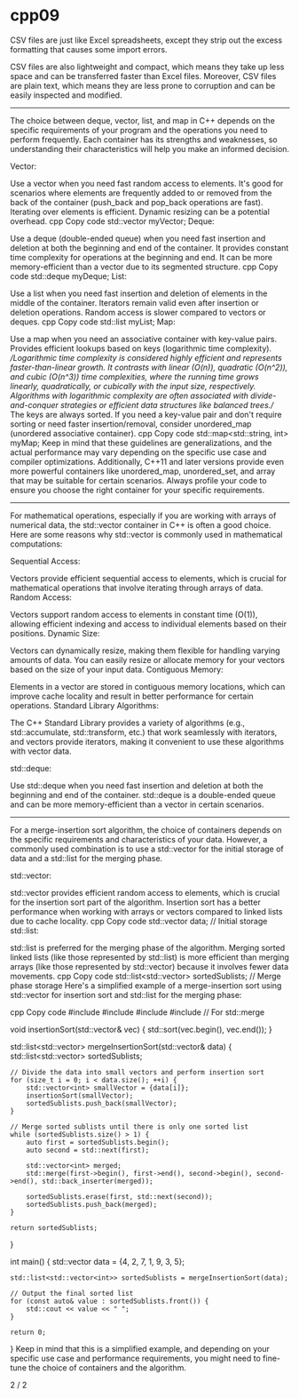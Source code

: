 # cpp09


CSV files are just like Excel spreadsheets, except they strip out the excess formatting that causes some import errors.

CSV files are also lightweight and compact, which means they take up less space and can be transferred faster than Excel files. Moreover, CSV files are plain text, which means they are less prone to corruption and can be easily inspected and modified.
**********************************************************************************
The choice between deque, vector, list, and map in C++ depends on the specific requirements of your program and the operations you need to perform frequently. Each container has its strengths and weaknesses, so understanding their characteristics will help you make an informed decision.

Vector:

Use a vector when you need fast random access to elements.
It's good for scenarios where elements are frequently added to or removed from the back of the container (push_back and pop_back operations are fast).
Iterating over elements is efficient.
Dynamic resizing can be a potential overhead.
cpp
Copy code
std::vector<int> myVector;
Deque:

Use a deque (double-ended queue) when you need fast insertion and deletion at both the beginning and end of the container.
It provides constant time complexity for operations at the beginning and end.
It can be more memory-efficient than a vector due to its segmented structure.
cpp
Copy code
std::deque<int> myDeque;
List:

Use a list when you need fast insertion and deletion of elements in the middle of the container.
Iterators remain valid even after insertion or deletion operations.
Random access is slower compared to vectors or deques.
cpp
Copy code
std::list<int> myList;
Map:

Use a map when you need an associative container with key-value pairs.
Provides efficient lookups based on keys (logarithmic time complexity).
*/Logarithmic time complexity is considered highly efficient and represents faster-than-linear growth. It contrasts with linear (O(n)), quadratic (O(n^2)), and cubic (O(n^3)) time complexities, where the running time grows linearly, quadratically, or cubically with the input size, respectively. Algorithms with logarithmic complexity are often associated with divide-and-conquer strategies or efficient data structures like balanced trees./*
The keys are always sorted.
If you need a key-value pair and don't require sorting or need faster insertion/removal, consider unordered_map (unordered associative container).
cpp
Copy code
std::map<std::string, int> myMap;
Keep in mind that these guidelines are generalizations, and the actual performance may vary depending on the specific use case and compiler optimizations. Additionally, C++11 and later versions provide even more powerful containers like unordered_map, unordered_set, and array that may be suitable for certain scenarios. Always profile your code to ensure you choose the right container for your specific requirements.

**********************************************************************************
For mathematical operations, especially if you are working with arrays of numerical data, the std::vector container in C++ is often a good choice. Here are some reasons why std::vector is commonly used in mathematical computations:

Sequential Access:

Vectors provide efficient sequential access to elements, which is crucial for mathematical operations that involve iterating through arrays of data.
Random Access:

Vectors support random access to elements in constant time (O(1)), allowing efficient indexing and access to individual elements based on their positions.
Dynamic Size:

Vectors can dynamically resize, making them flexible for handling varying amounts of data. You can easily resize or allocate memory for your vectors based on the size of your input data.
Contiguous Memory:

Elements in a vector are stored in contiguous memory locations, which can improve cache locality and result in better performance for certain operations.
Standard Library Algorithms:

The C++ Standard Library provides a variety of algorithms (e.g., std::accumulate, std::transform, etc.) that work seamlessly with iterators, and vectors provide iterators, making it convenient to use these algorithms with vector data.

std::deque:

Use std::deque when you need fast insertion and deletion at both the beginning and end of the container. std::deque is a double-ended queue and can be more memory-efficient than a vector in certain scenarios.
**********************************************************************************
For a merge-insertion sort algorithm, the choice of containers depends on the specific requirements and characteristics of your data. However, a commonly used combination is to use a std::vector for the initial storage of data and a std::list for the merging phase.

std::vector:

std::vector provides efficient random access to elements, which is crucial for the insertion sort part of the algorithm. Insertion sort has a better performance when working with arrays or vectors compared to linked lists due to cache locality.
cpp
Copy code
std::vector<int> data;  // Initial storage
std::list:

std::list is preferred for the merging phase of the algorithm. Merging sorted linked lists (like those represented by std::list) is more efficient than merging arrays (like those represented by std::vector) because it involves fewer data movements.
cpp
Copy code
std::list<std::vector<int>> sortedSublists;  // Merge phase storage
Here's a simplified example of a merge-insertion sort using std::vector for insertion sort and std::list for the merging phase:

cpp
Copy code
#include <iostream>
#include <vector>
#include <list>
#include <algorithm>  // For std::merge

void insertionSort(std::vector<int>& vec) {
    std::sort(vec.begin(), vec.end());
}

std::list<std::vector<int>> mergeInsertionSort(std::vector<int>& data) {
    std::list<std::vector<int>> sortedSublists;

    // Divide the data into small vectors and perform insertion sort
    for (size_t i = 0; i < data.size(); ++i) {
        std::vector<int> smallVector = {data[i]};
        insertionSort(smallVector);
        sortedSublists.push_back(smallVector);
    }

    // Merge sorted sublists until there is only one sorted list
    while (sortedSublists.size() > 1) {
        auto first = sortedSublists.begin();
        auto second = std::next(first);

        std::vector<int> merged;
        std::merge(first->begin(), first->end(), second->begin(), second->end(), std::back_inserter(merged));

        sortedSublists.erase(first, std::next(second));
        sortedSublists.push_back(merged);
    }

    return sortedSublists;
}

int main() {
    std::vector<int> data = {4, 2, 7, 1, 9, 3, 5};

    std::list<std::vector<int>> sortedSublists = mergeInsertionSort(data);

    // Output the final sorted list
    for (const auto& value : sortedSublists.front()) {
        std::cout << value << " ";
    }

    return 0;
}
Keep in mind that this is a simplified example, and depending on your specific use case and performance requirements, you might need to fine-tune the choice of containers and the algorithm.


2 / 2










